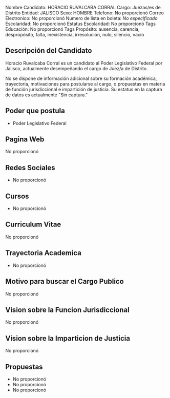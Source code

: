 Nombre Candidato: HORACIO RUVALCABA CORRAL
Cargo: Juezas/es de Distrito
Entidad: JALISCO
Sexo: HOMBRE
Telefono: No proporcionó
Correo Electronico: No proporcionó
Numero de lista en boleta: *No especificado*
Escolaridad: No proporcionó
Estatus Escolaridad: No proporcionó
Tags Educación: No proporcionó
Tags Propósito: ausencia, carencia, despropósito, falta, inexistencia, irresolución, nulo, silencio, vacío


## Descripción del Candidato 

Horacio Ruvalcaba Corral es un candidato al Poder Legislativo Federal por Jalisco, actualmente desempeñando el cargo de Juez/a de Distrito.  

No se dispone de información adicional sobre su formación académica, trayectoria, motivaciones para postularse al cargo, o propuestas en materia de función jurisdiccional e impartición de justicia. Su estatus en la captura de datos es actualmente "Sin captura."


## Poder que postula

- Poder Legislativo Federal


## Pagina Web

No proporcionó


## Redes Sociales

- No proporcionó


## Cursos

- No proporcionó


## Curriculum Vitae

No proporcionó


## Trayectoria Academica

- No proporcionó


## Motivo para buscar el Cargo Publico

No proporcionó


## Vision sobre la Funcion Jurisdiccional

No proporcionó


## Vision sobre la Imparticion de Justicia

No proporcionó


## Propuestas

- No proporcionó
- No proporcionó
- No proporcionó

